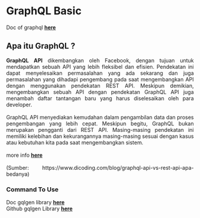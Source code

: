 # GraphQL Basic

Doc of graphql <a href="https://graphql.org"><b>here</b></a> 

## Apa itu GraphQL ?

<p align="justify"><b>GraphQL API</b> dikembangkan oleh Facebook, dengan tujuan untuk mendapatkan sebuah API yang lebih fleksibel dan efisien. Pendekatan ini dapat menyelesaikan permasalahan yang ada sekarang dan juga permasalahan yang dihadapi pengembang pada saat mengembangkan API dengan menggunakan pendekatan REST API. Meskipun demikian, mengembangkan sebuah API dengan pendekatan GraphQL API juga menambah daftar tantangan baru yang harus diselesaikan oleh para developer. <br><br>
GraphQL API menyediakan kemudahan dalam pengambilan data dan proses pengembangan yang lebih cepat. Meskipun begitu, GraphQL bukan merupakan pengganti dari REST API. Masing-masing pendekatan ini memiliki kelebihan dan kekurangannya masing-masing sesuai dengan kasus atau kebutuhan kita pada saat mengembangkan sistem. 
<br><br>
more info <a href="https://www.dicoding.com/blog/graphql-api-vs-rest-api-apa-bedanya"><b>here</b></a> 
<br><br>
(Sumber: https://www.dicoding.com/blog/graphql-api-vs-rest-api-apa-bedanya)
</p>

### Command To Use

Doc gqlgen library <a href="https://gqlgen.com/getting-started/"><b>here</b></a><br>
Github gqlgen Library <a href="https://github.com/99designs/gqlgen/"><b>here</b></a>